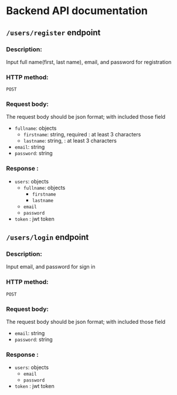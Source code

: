 # Backend API documentation

## `/users/register` endpoint
### Description:
Input full name(first, last name), email, and password for registration 
### HTTP method:
`POST`

### Request body:
The request body should be json format; with included those field
- `fullname`: objects
    -  `firstname`: string, required : at least 3 characters
    -   `lastname`: string, : at least 3 characters
- `email`: string
- `password`: string

### Response :
- `users`: objects
    - `fullname`: objects
        - `firstname`
        -  `lastname`
    - `email`
    - `password`
- `token` : jwt token

## `/users/login` endpoint
### Description:
Input email, and password for sign in 
### HTTP method:
`POST`

### Request body:
The request body should be json format; with included those field
- `email`: string
- `password`: string

### Response :
- `users`: objects
    - `email`
    - `password`
- `token` : jwt token
